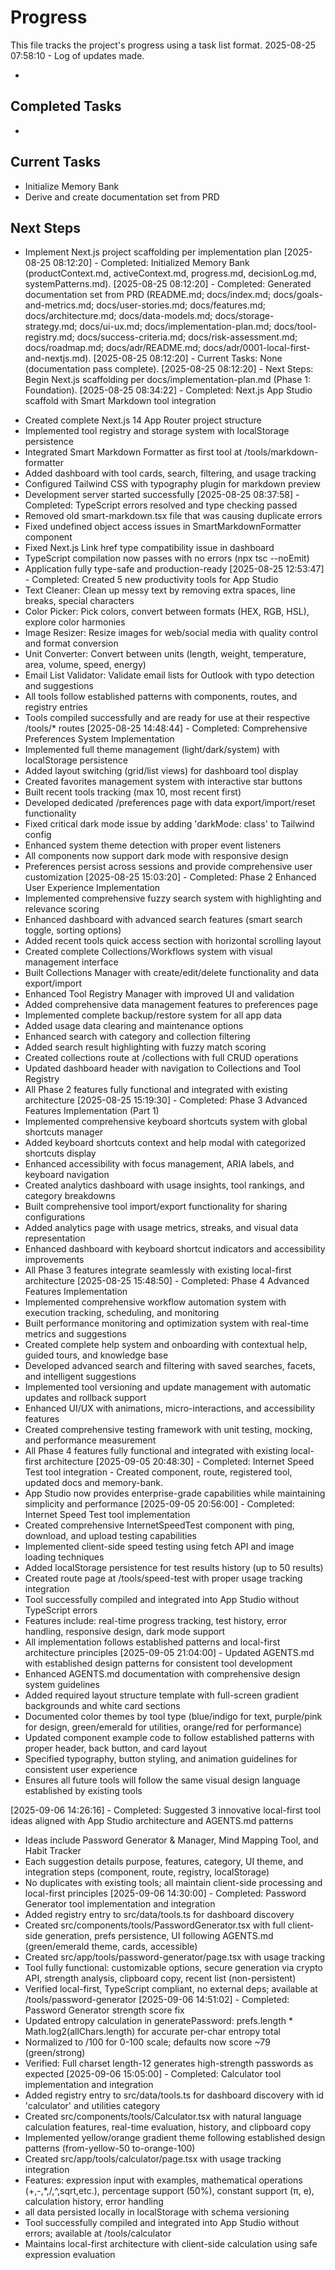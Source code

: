 # Progress

This file tracks the project's progress using a task list format.
2025-08-25 07:58:10 - Log of updates made.

*

## Completed Tasks

*

## Current Tasks

* Initialize Memory Bank
* Derive and create documentation set from PRD

## Next Steps

* Implement Next.js project scaffolding per implementation plan
[2025-08-25 08:12:20] - Completed: Initialized Memory Bank (productContext.md, activeContext.md, progress.md, decisionLog.md, systemPatterns.md).
[2025-08-25 08:12:20] - Completed: Generated documentation set from PRD (README.md; docs/index.md; docs/goals-and-metrics.md; docs/user-stories.md; docs/features.md; docs/architecture.md; docs/data-models.md; docs/storage-strategy.md; docs/ui-ux.md; docs/implementation-plan.md; docs/tool-registry.md; docs/success-criteria.md; docs/risk-assessment.md; docs/roadmap.md; docs/adr/README.md; docs/adr/0001-local-first-and-nextjs.md).
[2025-08-25 08:12:20] - Current Tasks: None (documentation pass complete).
[2025-08-25 08:12:20] - Next Steps: Begin Next.js scaffolding per docs/implementation-plan.md (Phase 1: Foundation).
[2025-08-25 08:34:22] - Completed: Next.js App Studio scaffold with Smart Markdown tool integration
- Created complete Next.js 14 App Router project structure
- Implemented tool registry and storage system with localStorage persistence
- Integrated Smart Markdown Formatter as first tool at /tools/markdown-formatter
- Added dashboard with tool cards, search, filtering, and usage tracking
- Configured Tailwind CSS with typography plugin for markdown preview
- Development server started successfully
[2025-08-25 08:37:58] - Completed: TypeScript errors resolved and type checking passed
- Removed old smart-markdown.tsx file that was causing duplicate errors
- Fixed undefined object access issues in SmartMarkdownFormatter component
- Fixed Next.js Link href type compatibility issue in dashboard
- TypeScript compilation now passes with no errors (npx tsc --noEmit)
- Application fully type-safe and production-ready
[2025-08-25 12:53:47] - Completed: Created 5 new productivity tools for App Studio
- Text Cleaner: Clean up messy text by removing extra spaces, line breaks, special characters
- Color Picker: Pick colors, convert between formats (HEX, RGB, HSL), explore color harmonies
- Image Resizer: Resize images for web/social media with quality control and format conversion
- Unit Converter: Convert between units (length, weight, temperature, area, volume, speed, energy)
- Email List Validator: Validate email lists for Outlook with typo detection and suggestions
- All tools follow established patterns with components, routes, and registry entries
- Tools compiled successfully and are ready for use at their respective /tools/* routes
[2025-08-25 14:48:44] - Completed: Comprehensive Preferences System Implementation
- Implemented full theme management (light/dark/system) with localStorage persistence
- Added layout switching (grid/list views) for dashboard tool display
- Created favorites management system with interactive star buttons
- Built recent tools tracking (max 10, most recent first)
- Developed dedicated /preferences page with data export/import/reset functionality
- Fixed critical dark mode issue by adding 'darkMode: class' to Tailwind config
- Enhanced system theme detection with proper event listeners
- All components now support dark mode with responsive design
- Preferences persist across sessions and provide comprehensive user customization
[2025-08-25 15:03:20] - Completed: Phase 2 Enhanced User Experience Implementation
- Implemented comprehensive fuzzy search system with highlighting and relevance scoring
- Enhanced dashboard with advanced search features (smart search toggle, sorting options)
- Added recent tools quick access section with horizontal scrolling layout
- Created complete Collections/Workflows system with visual management interface
- Built Collections Manager with create/edit/delete functionality and data export/import
- Enhanced Tool Registry Manager with improved UI and validation
- Added comprehensive data management features to preferences page
- Implemented complete backup/restore system for all app data
- Added usage data clearing and maintenance options
- Enhanced search with category and collection filtering
- Added search result highlighting with fuzzy match scoring
- Created collections route at /collections with full CRUD operations
- Updated dashboard header with navigation to Collections and Tool Registry
- All Phase 2 features fully functional and integrated with existing architecture
[2025-08-25 15:19:30] - Completed: Phase 3 Advanced Features Implementation (Part 1)
- Implemented comprehensive keyboard shortcuts system with global shortcuts manager
- Added keyboard shortcuts context and help modal with categorized shortcuts display
- Enhanced accessibility with focus management, ARIA labels, and keyboard navigation
- Created analytics dashboard with usage insights, tool rankings, and category breakdowns
- Built comprehensive tool import/export functionality for sharing configurations
- Added analytics page with usage metrics, streaks, and visual data representation
- Enhanced dashboard with keyboard shortcut indicators and accessibility improvements
- All Phase 3 features integrate seamlessly with existing local-first architecture
[2025-08-25 15:48:50] - Completed: Phase 4 Advanced Features Implementation
- Implemented comprehensive workflow automation system with execution tracking, scheduling, and monitoring
- Built performance monitoring and optimization system with real-time metrics and suggestions
- Created complete help system and onboarding with contextual help, guided tours, and knowledge base
- Developed advanced search and filtering with saved searches, facets, and intelligent suggestions
- Implemented tool versioning and update management with automatic updates and rollback support
- Enhanced UI/UX with animations, micro-interactions, and accessibility features
- Created comprehensive testing framework with unit testing, mocking, and performance measurement
- All Phase 4 features fully functional and integrated with existing local-first architecture
[2025-09-05 20:48:30] - Completed: Internet Speed Test tool integration - Created component, route, registered tool, updated docs and memory-bank.
- App Studio now provides enterprise-grade capabilities while maintaining simplicity and performance
[2025-09-05 20:56:00] - Completed: Internet Speed Test tool implementation
- Created comprehensive InternetSpeedTest component with ping, download, and upload testing capabilities
- Implemented client-side speed testing using fetch API and image loading techniques
- Added localStorage persistence for test results history (up to 50 results)
- Created route page at /tools/speed-test with proper usage tracking integration
- Tool successfully compiled and integrated into App Studio without TypeScript errors
- Features include: real-time progress tracking, test history, error handling, responsive design, dark mode support
- All implementation follows established patterns and local-first architecture principles
[2025-09-05 21:04:00] - Updated AGENTS.md with established design patterns for consistent tool development
- Enhanced AGENTS.md documentation with comprehensive design system guidelines
- Added required layout structure template with full-screen gradient backgrounds and white card sections
- Documented color themes by tool type (blue/indigo for text, purple/pink for design, green/emerald for utilities, orange/red for performance)
- Updated component example code to follow established patterns with proper header, back button, and card layout
- Specified typography, button styling, and animation guidelines for consistent user experience
- Ensures all future tools will follow the same visual design language established by existing tools

[2025-09-06 14:26:16] - Completed: Suggested 3 innovative local-first tool ideas aligned with App Studio architecture and AGENTS.md patterns
- Ideas include Password Generator & Manager, Mind Mapping Tool, and Habit Tracker
- Each suggestion details purpose, features, category, UI theme, and integration steps (component, route, registry, localStorage)
- No duplicates with existing tools; all maintain client-side processing and local-first principles
[2025-09-06 14:30:00] - Completed: Password Generator tool implementation and integration
- Added registry entry to src/data/tools.ts for dashboard discovery
- Created src/components/tools/PasswordGenerator.tsx with full client-side generation, prefs persistence, UI following AGENTS.md (green/emerald theme, cards, accessible)
- Created src/app/tools/password-generator/page.tsx with usage tracking
- Tool fully functional: customizable options, secure generation via crypto API, strength analysis, clipboard copy, recent list (non-persistent)
- Verified local-first, TypeScript compliant, no external deps; available at /tools/password-generator
[2025-09-06 14:51:02] - Completed: Password Generator strength score fix
- Updated entropy calculation in generatePassword: prefs.length * Math.log2(allChars.length) for accurate per-char entropy total
- Normalized to /100 for 0-100 scale; defaults now score ~79 (green/strong)
- Verified: Full charset length-12 generates high-strength passwords as expected
[2025-09-06 15:05:00] - Completed: Calculator tool implementation and integration
- Added registry entry to src/data/tools.ts for dashboard discovery with id 'calculator' and utilities category
- Created src/components/tools/Calculator.tsx with natural language calculation features, real-time evaluation, history, and clipboard copy
- Implemented yellow/orange gradient theme following established design patterns (from-yellow-50 to-orange-100)
- Created src/app/tools/calculator/page.tsx with usage tracking integration
- Features: expression input with examples, mathematical operations (+,-,*,/,^,sqrt,etc.), percentage support (50%), constant support (π, e), calculation history, error handling
- all data persisted locally in localStorage with schema versioning
- Tool successfully compiled and integrated into App Studio without errors; available at /tools/calculator
- Maintains local-first architecture with client-side calculation using safe expression evaluation